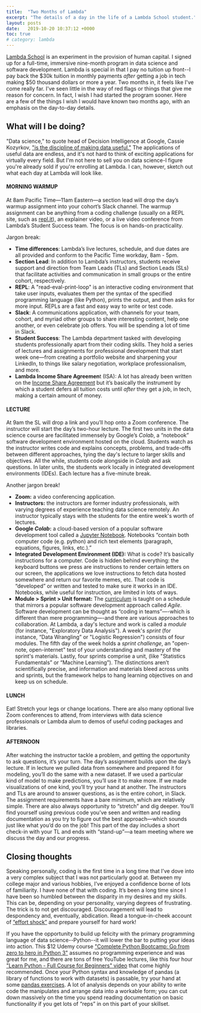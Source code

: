 ```yaml
---
title:  "Two Months of Lambda"
excerpt: "The details of a day in the life of a Lambda School student."
layout: posts
date:   2019-10-20 10:37:12 +0000
toc: true
# category: lambda
---
```


[Lambda School](https://lambdaschool.com/) is an experiment in the provision of human capital. I signed up for a full-time, immersive nine-month program in data science and software development. Lambda is special in that I pay no tuition up front--I pay back the $30k tuition in monthly payments *after* getting a job in tech making $50 thousand dollars or more a year. Two months in, it feels like I've come really far. I've seen little in the way of red flags or things that give me reason for concern. In fact, I wish I had started the program sooner. Here are a few of the things I wish I would have known two months ago, with an emphasis on the day-to-day details.

## What will I be doing?
"Data science," to quote head of Decision Intelligence at Google, Cassie Kozyrkov, ["is the discipline of making data useful."](https://hackernoon.com/what-on-earth-is-data-science-eb1237d8cb37) The applications of useful data are endless, and it's not hard to think of exciting applications for virtually every field. But I'm not here to sell you on data science-I figure you're already sold if you're enrolling at Lambda. I can, however, sketch out what each day at Lambda will look like.

#### MORNING WARMUP
At 8am Pacific Time—11am Eastern—a section lead will drop the day’s warmup assignment into your cohort’s Slack channel. The warmup assignment can be anything from a coding challenge (usually on a REPL site, such as [repl.it](https://repl.it/repls/OldfashionedPolishedArchitects)), an explainer video, or a live video conference from Lambda’s Student Success team. The focus is on hands-on practicality.

Jargon break: 
- **Time differences**: Lambda’s live lectures, schedule, and due dates are all provided and conform to the Pacific Time workday, 8am - 5pm.  
- **Section Lead**: In addition to Lambda’s instructors, students receive support and direction from Team Leads (TLs) and Section Leads (SLs) that facilitate activities and communication in small groups or the entire cohort, respectively.  
- **REPL**: A "read-eval-print-loop" is an interactive coding environment that take user inputs, evaluates them per the syntax of the specified programming language (like Python), prints the output, and then asks for more input. REPLs are a fast and easy way to write or test code.
- **Slack**: A communications application, with channels for your team, cohort, and myriad other groups to share interesting content, help one another, or even celebrate job offers. You will be spending a lot of time in Slack.
- **Student Success**: The Lambda department tasked with developing students professionally apart from their coding skills. They hold a series of lectures and assignments for professional development that start week one—from creating a portfolio website and sharpening your LinkedIn, to things like salary negotiation, workplace professionalism, and more.   
- **Lambda Income Share Agreemen**t (ISA): A lot has already been written on the [Income Share Agreement](https://lambdaschool.com/isa) but it’s basically the instrument by which a student defers all tuition costs until _after_ they get a job, in tech, making a certain amount of money.  

#### LECTURE
At 9am the SL will drop a link and you’ll hop onto a Zoom conference. The instructor will start the day’s two-hour lecture. The first two units in the data science course are facilitated immensely by Google’s _Colab_, a “notebook” software development environment hosted on the cloud. Students watch as the instructor writes code and explains concepts, problems, and trade-offs between different approaches, tying the day's lecture to larger skills and objectives. All the while, students code alongside in _Colab_ and ask questions. In later units, the students work locally in integrated development environments (IDEs). Each lecture has a five-minute break.

Another jargon break!  
- **Zoom:** a video conferencing application.  
- **Instructors:** the instructors are former industry professionals, with varying degrees of experience teaching data science remotely. An instructor typically stays with the students for the entire week's worth of lectures.  
- **Google _Colab_:** a cloud-based version of a popular software development tool called a [Jupyter Notebook](https://jupyter-notebook-beginner-guide.readthedocs.io/en/latest/what_is_jupyter.html). Notebooks “contain both computer code (e.g. python) and rich text elements (paragraph, equations, figures, links, etc.).”   
- **Integrated Development Environment (IDE):** What is code? It’s basically instructions for a computer. Code is hidden behind everything: the keyboard buttons we press are instructions to render certain letters on our screen, the applications we love instructions to fetch data hosted somewhere and return our favorite memes, etc. That code is “developed” or written and tested to make sure it works in an IDE. Notebooks, while useful for instruction, are limited in lots of ways.  
- **Module > Sprint > Unit format:** The [curriculum](https://lambdaschool.com/courses/data-science) is taught on a schedule that mirrors a popular software development approach called _Agile_. Software development can be thought as “coding in teams”—-which is different than mere programming—-and there are various approaches to collaboration. At Lambda, a day's lecture and work is called a _module_ (for instance, "Exploratory Data Analysis"). A week's _sprint_ (for instance, “Data Wrangling” or "Logistic Regression") consists of four modules. The fifth day of the week holds a _sprint challenge_, an "open-note, open-internet" test of your understanding and mastery of the sprint's materials. Lastly, four sprints comprise a unit, (like "Statistics Fundamentals” or “Machine Learning”). The distinctions aren’t scientifically precise, and information and materials bleed across units and sprints, but the framework helps to hang learning objectives on and keep us on schedule.   

#### LUNCH
Eat! Stretch your legs or change locations. There are also many optional live Zoom conferences to attend, from interviews with data science professionals or Lambda alum to demos of useful coding packages and libraries.

#### AFTERNOON
After watching the instructor tackle a problem, and getting the opportunity to ask questions, it’s your turn. The day’s assignment builds upon the day’s lecture. If in lecture we pulled data from somewhere and prepared it for modeling, you’ll do the same with a new dataset. If we used a particular kind of model to make predictions, you’ll use it to make more. If we made visualizations of one kind, you’ll try your hand at another. The instructors and TLs are around to answer questions, as is the entire cohort, in Slack. The assignment requirements have a bare minimum, which are relatively simple. There are also always opportunity to “stretch” and dig deeper. You’ll find yourself using previous code you’ve seen and written and reading documentation as you try to figure out the best approach—which sounds just like what you’d do on the job!  This part of the day includes a short check-in with your TL and ends with “stand-up”—a team meeting where we discuss the day and our progress. 

## Closing thoughts
Speaking personally, coding is the first time in a long time that I’ve dove into a very complex subject that I was not particularly good at. Between my college major and various hobbies, I’ve enjoyed a confidence borne of lots of familiarity. I have none of that with coding. It’s been a long time since I have been so humbled between the disparity in my desires and my skills. This can be, depending on your personality, varying degrees of frustrating. The trick is to not get discouraged. Discouragement will lead to despondency and, eventually, abdication. Read a tongue-in-cheek account of [“effort shock”](https://www.cracked.com/article_18544_how-the-karate-kid-ruined-modern-world.html) and prepare yourself for hard work!

If you have the opportunity to build up felicity with the primary programming language of data science--Python--it will lower the bar to putting your ideas into action. This $12 Udemy course ["Complete Python Bootcamp: Go from zero to hero in Python 3"](https://www.udemy.com/course/complete-python-bootcamp/) assumes no programming experience and was great for me, and there are tons of free YouTube lectures, like this four hour ["Learn Python - Full Course for Beginners" video](https://www.youtube.com/watch?v=rfscVS0vtbw) that come highly recommended. Once your Python syntax and knowledge of pandas (a library of functions to work with datasets) is passable, try your hand at some [pandas exercises](https://github.com/guipsamora/pandas_exercises). A lot of analysis depends on your ability to write code the manipulates and arrange data into a workable form; you can cut down massively on the time you spend reading documentation on basic functionality if you get lots of “reps” in on this part of your skillset.
